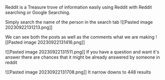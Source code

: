 Reddit is a Treasure trove of information easily using Reddit with Reddit searching or Google Searching.

Simply search the name of the person in the search tab
![[Pasted image 20230922131213.png]]

We can see both the posts as well as the comments what we are making
![[Pasted image 20230922131416.png]]

![[Pasted image 20230922131511.png]]
If you have a question and want it's answer there are chances that it might be already answered by someone in reddit


![[Pasted image 20230922131708.png]]
It narrow downs to 448 results

